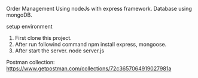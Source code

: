 Order Management
  Using nodeJs with express framework.
  Database using mongoDB.
  
  setup environment
  1. First clone this project.
  2. After run followind command npm install express, mongoose.
  3. After start the server.
        node server.js
        

Postman collection: https://www.getpostman.com/collections/72c3657064919027981a